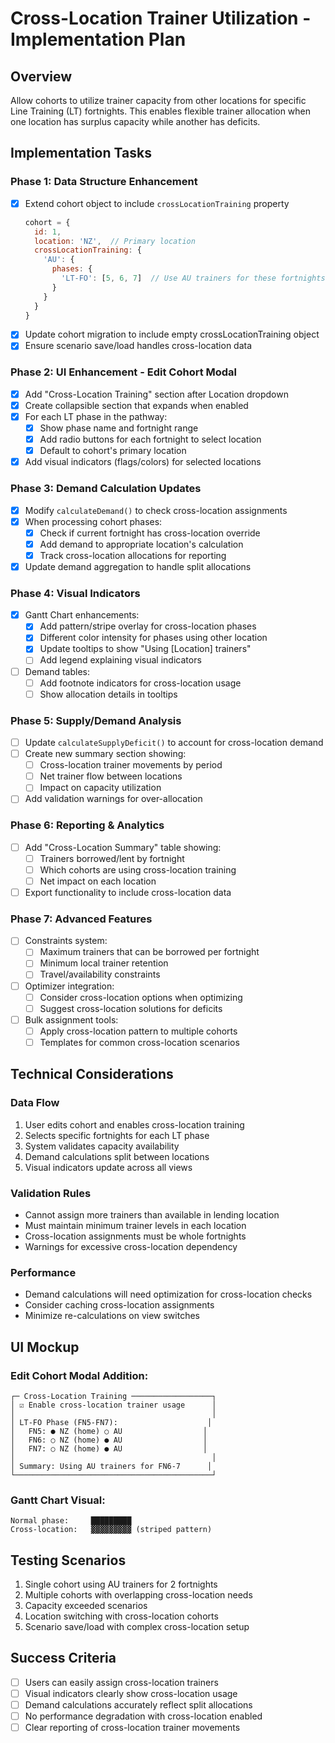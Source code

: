 # Cross-Location Trainer Utilization - Implementation Plan

## Overview
Allow cohorts to utilize trainer capacity from other locations for specific Line Training (LT) fortnights. This enables flexible trainer allocation when one location has surplus capacity while another has deficits.

## Implementation Tasks

### Phase 1: Data Structure Enhancement
- [x] Extend cohort object to include `crossLocationTraining` property
  ```javascript
  cohort = {
    id: 1,
    location: 'NZ',  // Primary location
    crossLocationTraining: {
      'AU': {
        phases: {
          'LT-FO': [5, 6, 7]  // Use AU trainers for these fortnights
        }
      }
    }
  }
  ```
- [x] Update cohort migration to include empty crossLocationTraining object
- [x] Ensure scenario save/load handles cross-location data

### Phase 2: UI Enhancement - Edit Cohort Modal
- [x] Add "Cross-Location Training" section after Location dropdown
- [x] Create collapsible section that expands when enabled
- [x] For each LT phase in the pathway:
  - [x] Show phase name and fortnight range
  - [x] Add radio buttons for each fortnight to select location
  - [x] Default to cohort's primary location
- [x] Add visual indicators (flags/colors) for selected locations

### Phase 3: Demand Calculation Updates
- [x] Modify `calculateDemand()` to check cross-location assignments
- [x] When processing cohort phases:
  - [x] Check if current fortnight has cross-location override
  - [x] Add demand to appropriate location's calculation
  - [x] Track cross-location allocations for reporting
- [x] Update demand aggregation to handle split allocations

### Phase 4: Visual Indicators
- [x] Gantt Chart enhancements:
  - [x] Add pattern/stripe overlay for cross-location phases
  - [x] Different color intensity for phases using other location
  - [x] Update tooltips to show "Using [Location] trainers"
  - [ ] Add legend explaining visual indicators
- [ ] Demand tables:
  - [ ] Add footnote indicators for cross-location usage
  - [ ] Show allocation details in tooltips

### Phase 5: Supply/Demand Analysis
- [ ] Update `calculateSupplyDeficit()` to account for cross-location demand
- [ ] Create new summary section showing:
  - [ ] Cross-location trainer movements by period
  - [ ] Net trainer flow between locations
  - [ ] Impact on capacity utilization
- [ ] Add validation warnings for over-allocation

### Phase 6: Reporting & Analytics
- [ ] Add "Cross-Location Summary" table showing:
  - [ ] Trainers borrowed/lent by fortnight
  - [ ] Which cohorts are using cross-location training
  - [ ] Net impact on each location
- [ ] Export functionality to include cross-location data

### Phase 7: Advanced Features
- [ ] Constraints system:
  - [ ] Maximum trainers that can be borrowed per fortnight
  - [ ] Minimum local trainer retention
  - [ ] Travel/availability constraints
- [ ] Optimizer integration:
  - [ ] Consider cross-location options when optimizing
  - [ ] Suggest cross-location solutions for deficits
- [ ] Bulk assignment tools:
  - [ ] Apply cross-location pattern to multiple cohorts
  - [ ] Templates for common cross-location scenarios

## Technical Considerations

### Data Flow
1. User edits cohort and enables cross-location training
2. Selects specific fortnights for each LT phase
3. System validates capacity availability
4. Demand calculations split between locations
5. Visual indicators update across all views

### Validation Rules
- Cannot assign more trainers than available in lending location
- Must maintain minimum trainer levels in each location
- Cross-location assignments must be whole fortnights
- Warnings for excessive cross-location dependency

### Performance
- Demand calculations will need optimization for cross-location checks
- Consider caching cross-location assignments
- Minimize re-calculations on view switches

## UI Mockup

### Edit Cohort Modal Addition:
```
┌─ Cross-Location Training ──────────────────┐
│ ☑ Enable cross-location trainer usage      │
│                                            │
│ LT-FO Phase (FN5-FN7):                    │
│   FN5: ● NZ (home) ○ AU                  │
│   FN6: ○ NZ (home) ● AU                  │
│   FN7: ○ NZ (home) ● AU                  │
│                                            │
│ Summary: Using AU trainers for FN6-7      │
└────────────────────────────────────────────┘
```

### Gantt Chart Visual:
```
Normal phase:     █████████
Cross-location:   ▓▓▓▓▓▓▓▓▓ (striped pattern)
```

## Testing Scenarios
1. Single cohort using AU trainers for 2 fortnights
2. Multiple cohorts with overlapping cross-location needs
3. Capacity exceeded scenarios
4. Location switching with cross-location cohorts
5. Scenario save/load with complex cross-location setup

## Success Criteria
- [ ] Users can easily assign cross-location trainers
- [ ] Visual indicators clearly show cross-location usage
- [ ] Demand calculations accurately reflect split allocations
- [ ] No performance degradation with cross-location enabled
- [ ] Clear reporting of cross-location trainer movements